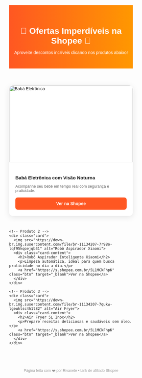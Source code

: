 <!DOCTYPE html>
<html lang="pt-BR">
<head>
  <meta charset="UTF-8" />
  <meta name="viewport" content="width=device-width, initial-scale=1.0"/>
  <title>Ofertas Especiais - Shopee</title>
  <link href="https://fonts.googleapis.com/css2?family=Poppins:wght@400;600&display=swap" rel="stylesheet">
  <style>
    * {
      margin: 0; padding: 0;
      box-sizing: border-box;
      font-family: 'Poppins', sans-serif;
    }

    body {
      background: #f9f9f9;
      color: #333;
      padding: 20px;
    }

    header {
      text-align: center;
      padding: 30px 0;
      background: linear-gradient(to right, #ff5722, #ff9800);
      color: white;
    }

    h1 {
      font-size: 2em;
    }

    .container {
      max-width: 1000px;
      margin: 40px auto;
      display: grid;
      grid-template-columns: repeat(auto-fit, minmax(280px, 1fr));
      gap: 30px;
    }

    .card {
      background: white;
      border-radius: 12px;
      box-shadow: 0 4px 20px rgba(0,0,0,0.1);
      overflow: hidden;
      transition: 0.3s;
    }

    .card:hover {
      transform: translateY(-5px);
    }

    .card img {
      width: 100%;
      height: 250px;
      object-fit: cover;
    }

    .card-content {
      padding: 20px;
    }

    .card-content h2 {
      font-size: 1.1em;
      margin-bottom: 10px;
    }

    .card-content p {
      font-size: 0.9em;
      margin-bottom: 15px;
      color: #666;
    }

    .btn {
      display: block;
      text-align: center;
      padding: 12px 20px;
      background: #ff5722;
      color: white;
      border-radius: 8px;
      text-decoration: none;
      font-weight: bold;
      transition: background 0.3s;
    }

    .btn:hover {
      background: #e64a19;
    }

    footer {
      text-align: center;
      margin-top: 60px;
      color: #999;
      font-size: 0.85em;
    }
  </style>
</head>
<body>

  <header>
    <h1>🌟 Ofertas Imperdíveis na Shopee 🌟</h1>
    <p>Aproveite descontos incríveis clicando nos produtos abaixo!</p>
  </header>

  <section class="container">
    <!-- Produto 1 -->
    <div class="card">
      <img src="https://down-br.img.susercontent.com/file/sg-11134201-23030-wzkvxy1tbknv30" alt="Babá Eletrônica">
      <div class="card-content">
        <h2>Babá Eletrônica com Visão Noturna</h2>
        <p>Acompanhe seu bebê em tempo real com segurança e praticidade.</p>
        <a href="https://s.shopee.com.br/5L1MCkFhpK" class="btn" target="_blank">Ver na Shopee</a>
      </div>
    </div>

    <!-- Produto 2 -->
    <div class="card">
      <img src="https://down-br.img.susercontent.com/file/br-11134207-7r98o-lqf95kqoejqb31" alt="Robô Aspirador Xiaomi">
      <div class="card-content">
        <h2>Robô Aspirador Inteligente Xiaomi</h2>
        <p>Limpeza automática, ideal para quem busca praticidade no dia a dia.</p>
        <a href="https://s.shopee.com.br/5L1MCkFhpK" class="btn" target="_blank">Ver na Shopee</a>
      </div>
    </div>

    <!-- Produto 3 -->
    <div class="card">
      <img src="https://down-br.img.susercontent.com/file/br-11134207-7qukw-lgeuklsc4h1t82" alt="Air Fryer">
      <div class="card-content">
        <h2>Air Fryer 5L Inox</h2>
        <p>Prepare receitas deliciosas e saudáveis sem óleo.</p>
        <a href="https://s.shopee.com.br/5L1MCkFhpK" class="btn" target="_blank">Ver na Shopee</a>
      </div>
    </div>
  </section>

  <footer>
    Página feita com ❤️ por Rivanete • Link de afiliado Shopee
  </footer>
</body>
</html>

